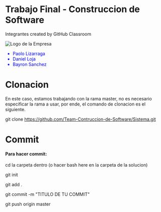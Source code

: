 # Trabajo Final - Construccion de Software
Integrantes created by GitHub Classroom

![Logo de la Empresa](https://elblogdeboomer.files.wordpress.com/2018/10/logo2.png?w=272)

<ul>
  <li style="color:blue;">Paolo Lizarraga</li>
  <li style="color:blue;">Daniel Loja</li>
  <li style="color:blue;">Bayron Sanchez</li>
</ul>


# Clonacion

En este caso, estamos trabajando con la rama master, no es necesario especificar la rama a usar, por ende, el comando de clonacion es el siguiente.

git clone https://github.com/Team-Contruccion-de-Software/Sistema.git

# Commit
<h4>Para hacer commit:</h4>
  <p>cd la carpeta dentro (o hacer bash here en la carpeta de la solucion)</p>
  <p>git init</p>
  <p>git add .</p>
  <p>git commit -m "TITULO DE TU COMMIT"</p>
  <p>git push origin master</p>